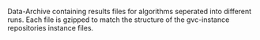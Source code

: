 Data-Archive containing results files for algorithms seperated into different runs.
    Each file is gzipped to match the structure of the gvc-instance repositories instance files.